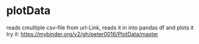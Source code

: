 # plotData
reads cmultiple csv-file from url-Link, reads it in into pandas df and plots it
try it: https://mybinder.org/v2/gh/peter0016/PlotData/master
